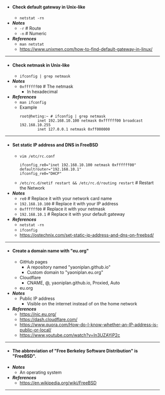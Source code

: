 - #### Check default gateway in Unix-like
    - `netstat -rn`
- ***Notes***
    - `-r` # Route
    - `-n` # Numeric
- ***References***
    - `man netstat`
    - https://www.unixmen.com/how-to-find-default-gateway-in-linux/
- ---
- #### Check netmask in Unix-like
    - `ifconfig | grep netmask`
- ***Notes***
    - `0xffffff00` # The netmask
        - In hexadecimal
- ***References***
    - `man ifconfig`
    - Example
      ```
      root@heting:~ # ifconfig | grep netmask
              inet 192.168.10.100 netmask 0xffffff00 broadcast 192.168.10.255
              inet 127.0.0.1 netmask 0xff000000
      ```
- ---
- #### Set static IP address and DNS in FreeBSD
    - `vim /etc/rc.conf`
      ```
      ifconfig_re0="inet 192.168.10.100 netmask 0xffffff00"
      defaultrouter="192.168.10.1"
      ifconfig_re0="DHCP"
      ```
    - `/etc/rc.d/netif restart && /etc/rc.d/routing restart` # Restart the Network
- ***Notes***
    - `re0` # Replace it with your network card name
    - `192.168.10.100` # Replace it with your IP address
    - `0xffffff00` # Replace it with your netmask
    - `192.168.10.1` # Replace it with your default gateway
- ***References***
    - `netstat -rn`
    - `ifconfig`
    - https://ostechnix.com/set-static-ip-address-and-dns-on-freebsd/
- ---
- #### Create a domain name with "eu.org"
    - GitHub pages
        - A repository named "yaoniplan.github.io"
        - Custom domain to "yaoniplan.eu.org"
    - Cloudflare
        - CNAME, @, yaoniplan.github.io, Proxied, Auto
    - eu.org
- ***Notes***
    - Public IP address
        - Visible on the internet instead of on the home network
- ***References***
    - https://nic.eu.org/
    - https://dash.cloudflare.com/
    - https://www.quora.com/How-do-I-know-whether-an-IP-address-is-public-or-local/
    - https://www.youtube.com/watch?v=In3UZAYiP2c
- ---
- #### The abbreviation of "Free Berkeley Software Distribution" is "FreeBSD".
- ***Notes***
    - An operating system
- ***References***
    - https://en.wikipedia.org/wiki/FreeBSD
- ---
